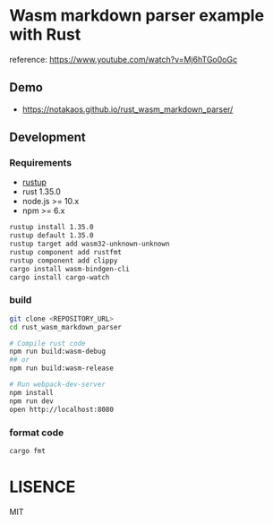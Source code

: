 # Wasm markdown parser example with Rust

reference: https://www.youtube.com/watch?v=Mj6hTGo0oGc

## Demo

* https://notakaos.github.io/rust_wasm_markdown_parser/

## Development

### Requirements

* [rustup](https://github.com/rust-lang/rustup.rs)
* rust 1.35.0
* node.js >= 10.x
* npm >= 6.x

```bash
rustup install 1.35.0
rustup default 1.35.0
rustup target add wasm32-unknown-unknown
rustup component add rustfmt
rustup component add clippy
cargo install wasm-bindgen-cli
cargo install cargo-watch
```

### build

```bash
git clone <REPOSITORY_URL>
cd rust_wasm_markdown_parser

# Compile rust code
npm run build:wasm-debug
## or
npm run build:wasm-release

# Run webpack-dev-server
npm install
npm run dev
open http://localhost:8080
```

### format code

```bash
cargo fmt
```

# LISENCE

MIT
